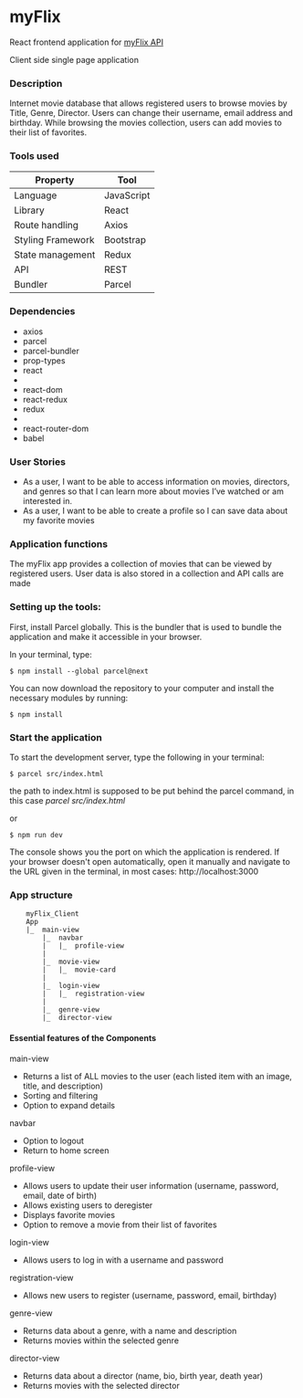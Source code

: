 # myFlix

<p>React frontend application for <a href="https://github.com/JBorchers/movie_api">myFlix API</a></p>
<p>Client side single page application</p>

### Description

Internet movie database that allows registered users to browse movies by Title, Genre, Director.
Users can change their username, email address and birthday. While browsing the movies collection, users can add movies to their list of favorites.

### Tools used

| Property          | Tool       |
| ----------------- | ---------- |
| Language          | JavaScript |
| Library           | React      |
| Route handling    | Axios      |
| Styling Framework | Bootstrap  |
| State management  | Redux      |
| API               | REST       |
| Bundler           | Parcel     |

### Dependencies

<ul>
<li>axios</li>
<li>parcel</li>
<li>parcel-bundler</li>
<li>prop-types</li>
<li>react<li>
<li>react-dom</li>
<li>react-redux</li>
<li>redux<li>
<li>react-router-dom</li>
<li>babel</li>
</ul>


### User Stories

<ul>
<li>As a user, I want to be able to access information on movies, directors, and genres so that I can learn more about movies I’ve watched or am interested in.</li>
<li>As a user, I want to be able to create a profile so I can save data about my favorite movies</li>
</ul>

### Application functions

The myFlix app provides a collection of movies that can be viewed by registered users. User data is also stored in a collection and API calls are made

### Setting up the tools:

First, install Parcel globally. This is the bundler that is used to bundle the application and make it accessible in your browser.

In your terminal, type:

```
$ npm install --global parcel@next
```


You can now download the repository to your computer and install the necessary modules by running:

```
$ npm install
```

### Start the application

To start the development server, type the following in your terminal:

```
$ parcel src/index.html
```

the path to index.html is supposed to be put behind the parcel command, in this case _parcel src/index.html_

or

```
$ npm run dev
```

The console shows you the port on which the application is rendered. If your browser doesn't open automatically, open it manually and navigate to the URL given in the terminal, in most cases: http://localhost:3000

### App structure

```
    myFlix_Client
    App
    |_  main-view
        |_  navbar
        |   |_  profile-view
        |
        |_  movie-view
        |   |_  movie-card
        |
        |_  login-view
        |   |_  registration-view
        |
        |_  genre-view
        |_  director-view
```

#### Essential features of the Components

main-view

<ul>
<li>Returns a list of ALL movies to the user (each listed item with an image, title, and description)</li>
<li>Sorting and filtering</li>
<li>Option to expand details</li>
</ul>
navbar
<ul>
<li>Option to logout</li>
<li>Return to home screen</li>
</ul>
profile-view
<ul>
<li>Allows users to update their user information (username, password, email, date of birth)</li>
<li>Allows existing users to deregister</li>
<li>Displays favorite movies</li>
<li>Option to remove a movie from their list of favorites</li>
</ul>
login-view
<ul>
<li>Allows users to log in with a username and password</li>
</ul>
registration-view
<ul>
<li>Allows new users to register (username, password, email, birthday)</li>
</ul>
genre-view
<ul>
<li>Returns data about a genre, with a name and description</li>
<li>Returns movies within the selected genre</li>
</ul>
director-view
<ul>
<li>Returns data about a director (name, bio, birth year, death year)</li>
<li>Returns movies with the selected director</li>
</ul>

